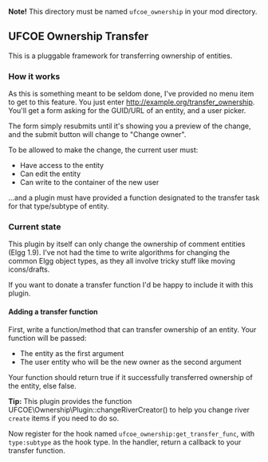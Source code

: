 **Note!** This directory must be named `ufcoe_ownership` in your mod directory.

## UFCOE Ownership Transfer

This is a pluggable framework for transferring ownership of entities.

### How it works

As this is something meant to be seldom done, I've provided no menu item to get to this feature. You just enter http://example.org/transfer_ownership. You'll get a form asking for the GUID/URL of an entity, and a user picker.

The form simply resubmits until it's showing you a preview of the change, and the submit button will change to "Change owner".

To be allowed to make the change, the current user must:

* Have access to the entity
* Can edit the entity
* Can write to the container of the new user

...and a plugin must have provided a function designated to the transfer task for that type/subtype of entity.

### Current state

This plugin by itself can only change the ownership of comment entities (Elgg 1.9). I've not had the time to write algorithms for changing the common Elgg object types, as they all involve tricky stuff like moving icons/drafts.

If you want to donate a transfer function I'd be happy to include it with this plugin.

#### Adding a transfer function

First, write a function/method that can transfer ownership of an entity. Your function will be passed:

* The entity as the first argument
* The user entity who will be the new owner as the second argument

Your function should return true if it successfully transferred ownership of the entity, else false.

**Tip:** This plugin provides the function UFCOE\Ownership\Plugin::changeRiverCreator() to help you change river `create` items if you need to do so.

Now register for the hook named `ufcoe_ownership:get_transfer_func`, with `type:subtype` as the hook type. In the handler, return a callback to your transfer function.

